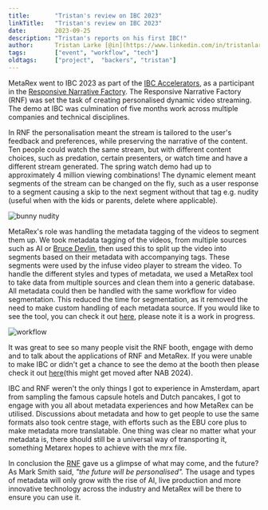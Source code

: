 ```yaml
---
title:       "Tristan's review on IBC 2023"
linkTitle:   "Tristan's review on IBC 2023"
date:        2023-09-25
description: "Tristan's reports on his first IBC!"
author:      Tristan Larke [@in](https://www.linkedin.com/in/tristanlarke/)
tags:        ["event", "workflow", "tech"]
oldtags:     ["project",  "backers", "tristan"]
---
```


MetaRex went to IBC 2023 as part of the [IBC Accelerators][acc], as a
participant in the [Responsive Narrative Factory][rnf]. The Responsive
Narrative Factory (RNF) was set the task of creating personalised dynamic video
streaming. The demo at IBC was culmination of five months work across multiple
companies and technical disciplines.

In RNF the personalisation meant the stream is tailored to the user's feedback
and preferences, while preserving the narrative of the content. Ten people
could watch the same stream, but with different content choices, such as
predation, certain presenters, or watch time and have a different stream
generated. The spring watch demo had up to approximately 4 million viewing
combinations! The dynamic element meant segments of the stream can be changed
on the fly, such as a user response to a segment causing a skip to the next
segment without that tag e.g. nudity (useful when with the kids or parents,
delete where applicable).

<div class="ui centered large image"><img src="bunnynudity.png" alt="bunny nudity"/></div>

MetaRex's role was handling the metadata tagging of the videos to segment them
up. We took metadata tagging of the videos, from multiple sources such as AI or
[Bruce Devlin][mrmxf], then used this to split up the video into segments based
on their metadata with accompanying tags. These segments were used by the
infuse video player to stream the video. To handle the different styles and
types of metadata, we used a MetaRex tool to take data from multiple sources
and clean them into a generic database. All metadata could then be handled with
the same workflow for video segmentation. This reduced the time for
segmentation, as it removed the need to make custom handling of each metadata
source. If you would like to see the tool, you can check it out [here][code],
please note it is a work in progress.

<div class="ui centered fluid image"><img src="workflow.png" alt="workflow"/></div>

It was great to see so many people visit the RNF booth, engage with demo and to
talk about the applications of RNF and MetaRex. If you were unable to make IBC
or didn't get a chance to see the demo at the booth then please check it out
[here][cuvo](this might get moved after NAB 2024).


IBC and RNF weren't the only things I got to experience in Amsterdam, apart
from sampling the famous capsule hotels and Dutch pancakes, I got to engage
with you all about metadata experiences and how MetaRex can be utilised.
Discussions about metadata and how to get people to use the same formats also
took centre stage, with efforts such as the EBU core plus to make metadata more
translatable. One thing was clear no matter what your metadata is, there should
still be a universal way of transporting it, something Metarex hopes to achieve
with the mrx file.

In conclusion the [RNF][rnf] gave us a glimpse of what may come, and the future? As Mark Smith said, _"the future will be personalised"._ The usage and types of metadata will only grow with the rise of AI, live production and more innovative technology across the industry and MetaRex will be there to ensure you can use it.

[acc]:   https://www.ibc.org/ibc-accelerators
[rnf]:   https://show.ibc.org/accelerator-project-responsive-narrative-factory
[code]:  https://gitlab.com/mm-eng/mrx-go-sql
[cuvo]:  https://cuvo.ai/ibcdemo
[mrmxf]: https://mrmxf.com/